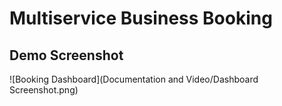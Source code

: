 # Multiservice Business Booking

## Demo Screenshot

![Booking Dashboard](Documentation and Video/Dashboard Screenshot.png)

